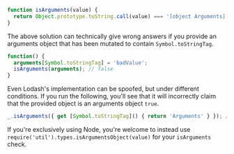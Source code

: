 ```javascript
function isArguments(value) {
  return Object.prototype.toString.call(value) === '[object Arguments]' && !(Symbol.toStringTag in value);
}
```

The above solution can technically give wrong answers if you provide an arguments object that has been mutated to contain `Symbol.toStringTag`.

```javascript
function() {
  arguments[Symbol.toStringTag] = 'badValue';
  isArguments(arguments); // false
}
```

Even Lodash's implementation can be spoofed, but under different conditions. If you run the following, you'll see that it will incorrectly claim that the provided object is an arguments object `true`.

```javascript
_.isArguments({ get [Symbol.toStringTag]() { return 'Arguments' } }); // true
```

If you're exclusively using Node, you're welcome to instead use `require('util').types.isArgumentsObject(value)` for your `isArguments` check.
